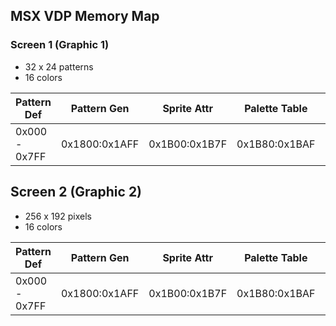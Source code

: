 ## MSX VDP Memory Map

### Screen 1 (Graphic 1)

* 32 x 24 patterns
* 16 colors

| Pattern Def   | Pattern Gen   |Sprite Attr    |Palette Table| Pattern Colors | Sprite Def    | 
|---------------|---------------|---------------|-------------|----------------|---------------|
| 0x000 - 0x7FF | 0x1800:0x1AFF |0x1B00:0x1B7F  |0x1B80:0x1BAF|0x2000:0x201F   | 0x3800-0x3FFF | 

## Screen 2 (Graphic 2)

* 256 x 192 pixels
* 16 colors

| Pattern Def   | Pattern Gen   |Sprite Attr    |Palette Table|Pixel Table   | Sprite Def    | 
|---------------|---------------|---------------|-------------|--------------|---------------|
| 0x000 - 0x7FF | 0x1800:0x1AFF |0x1B00:0x1B7F  |0x1B80:0x1BAF|0x2000:0x37FF | 0x3800-0x3FFF | 






